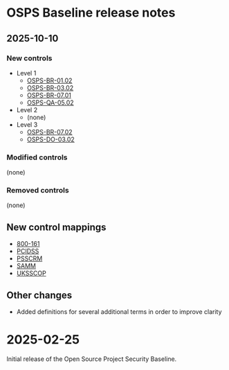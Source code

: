# OSPS Baseline release notes

## 2025-10-10

### New controls

* Level 1
    * [OSPS-BR-01.02](versions/2025-10-10#osps-br-0102)
    * [OSPS-BR-03.02](versions/2025-10-10#osps-br-0302)
    * [OSPS-BR-07.01](versions/2025-10-10#osps-br-0701)
    * [OSPS-QA-05.02](versions/2025-10-10.md#osps-qa-0502)
* Level 2
    * (none)
* Level 3
    * [OSPS-BR-07.02](versions/2025-10-10.md#osps-br-0702)
    * [OSPS-DO-03.02](versions/2025-10-10.md#osps-br-0302)

### Modified controls

(none)

### Removed controls

(none)

## New control mappings

* [800-161](https://nvlpubs.nist.gov/nistpubs/SpecialPublications/NIST.SP.800-161r1-upd1.pdf)
* [PCIDSS](https://docs-prv.pcisecuritystandards.org/PCI%20DSS/Standard/PCI-DSS-v4_0_1.pdf)
* [PSSCRM](https://arxiv.org/pdf/2404.12300)
* [SAMM](https://owaspsamm.org/model/)
* [UKSSCOP](https://www.gov.uk/government/publications/software-security-code-of-practice/software-security-code-of-practice)

## Other changes

* Added definitions for several additional terms in order to improve clarity

# 2025-02-25

Initial release of the Open Source Project Security Baseline.